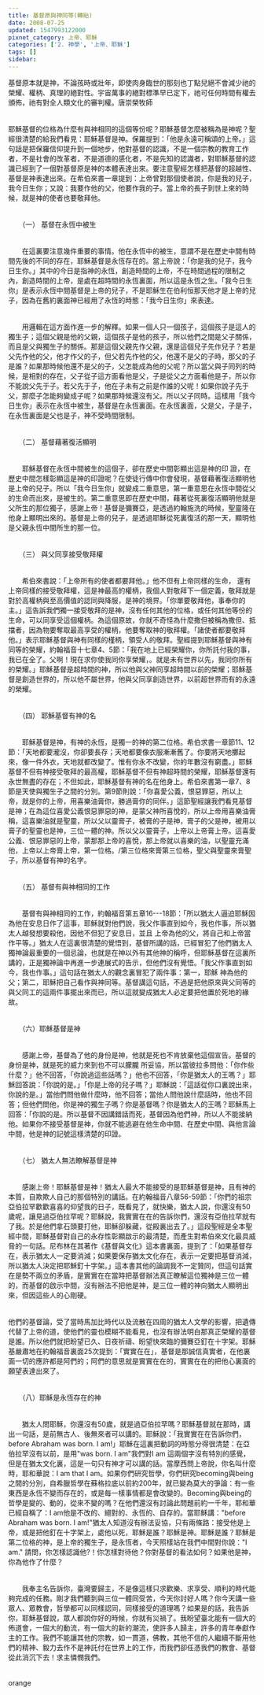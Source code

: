 ```yaml
---
title: 基督原與神同等(轉貼)
date: 2008-07-25
updated: 1547993122000
pixnet_category: 上帝、耶穌
categories: ['2. 神學', '上帝、耶穌']
tags: []
sidebar: 
---
```


<p>基督原本就是神，不論孩時或壯年，即使肉身臨世的那刻也丁點兒絕不會減少祂的榮耀、權柄、真理的絕對性。宇宙萬事的絕對標準早已定下，祂可任何時間有權去頒佈，祂有對全人類文化的審判權。<!--more-->唐崇榮牧師<br/><br/><br/>耶穌基督的位格為什麼有與神相同的這個等份呢？耶穌基督怎麼被稱為是神呢？聖經很清楚的給我們看見：耶穌基督是神。保羅提到：「他是永遠可稱頌的上帝。」這句話是把保羅信仰提升到一個地步，他對基督的認識，不是一個宗教的教育工作者，不是社會的改革者，不是道德的感化者，不是先知的認識者，對耶穌基督的認識已經到了一個對基督原是神的本體表達出來。要注意聖經怎樣把基督的超越性、基督是神表達出來。在希伯來書一章提到：上帝曾對那個使者說，你是我的兒子，我今日生你；又說：我要作他的父，他要作我的子。當上帝的長子到世上來的時候，就是神的使者也要敬拜他。 <br/><br/><br/>　　（一） 基督在永恆中被生 <br/><br/><br/>　　在這裏要注意幾件重要的事情。他在永恆中的被生，意謂不是在歷史中間有時間先後的不同的存在，耶穌基督是永恆存在的。當上帝說：「你是我的兒子，我今日生你。」其中的今日是指神的永恆，創造時間的上帝，不在時間過程的限制之內，創造時間的上帝，是處在超時間的永恆裏面，所以這是永恆之生。「我今日生你」是表示永恆中間基督是上帝的兒子，不是耶穌生在伯利恒那天他才是上帝的兒子，因為在舊約裏面神已經用了永恆的時態：「我今日生你」來表達。<br/><br/><br/>　　用邏輯在這方面作進一步的解釋。如果一個人只一個孩子，這個孩子是這人的獨生子；這個父親是他的父親，這個孩子是他的孩子，所以他們之間是父子關係，而且是父與獨生子的關係。那是這個父親先作父親，還是這個兒子先作兒子？若是父先作他的父，他才作父的子，但父若先作他的父，他還不是父的子時，那父的子是誰？如果那時候他還不是父的子，父怎能成為他的父呢？所以當父與子同列的時候，是相對的存在，父子從子這方面看他是父，子是從父之方面看他是子，所以你不能說父先于子。若父先于子，他在子未有之前是作誰的父呢！如果你說子先于父，那麼子怎能夠變成子呢？如果那時候還沒有父。所以父子同時。這樣用「我今日生你」表示在永恆中被生，基督是在永恆裏面。在永恆裏面，父是父，子是子，在永恆裏面是父也是子，神不受時間限制。<br/><br/><br/>　　（二） 基督藉著復活顯明 <br/><br/><br/>　　耶穌基督在永恆中間被生的這個子，卻在歷史中間彰顯出這是神的印 證，在歷史中間怎樣彰顯這是神的印證呢？在使徒行傳中你會發現，基督藉著復活顯明他是上帝的兒子。所以「我今日生你」就變成二重意思，第一重意思在永恆中間從父的生命而出來，是被生的。第二重意思即在歷史中間，藉著從死裏復活顯明他就是父所生的那位獨子，感謝上帝！基督是彌賽亞，是透過約翰施洗的時候，聖靈隆在他身上顯明出來的。基督是上帝的兒子，是透過耶穌從死裏復活的那一天，顯明他是父親永恆中間所生的那一位。 <br/><br/><br/>　　（三） 與父同享接受敬拜權 <br/><br/><br/>　　希伯來書說：「上帝所有的使者都要拜他。」他不但有上帝同樣的生命， 還有上帝同樣的接受敬拜權，這是神最高的權柄，我個人對敬拜下一個定義，敬拜就是對於高權柄與至高價值的認同與降服，是神的境界。「你單要敬拜他，事奉你的主。」這告訴我們獨一接受敬拜的是神，沒有任何其他的位格，或任何其他等份的生命，可以同享受這個權柄。為這個原故，你就不奇怪為什麼撒但被稱為撒但、抵擋者，因為物要奪取最高享受的權柄，他要奪取神的敬拜權。「諸使者都要敬拜他。」表示耶穌基督與神有同樣的槿柄，領受人的敬拜。聖經提到耶穌基督與神有同等的榮耀，約翰福音十七章4、5節：「我在地上已經榮耀你，你所託付我的事，我已在全了。父啊！現在求你使我同你享榮耀，。就是未有世界以先，我同你所有的榮耀。」耶穌基督是超時間的神，所以他與父神同享超時間以前的榮耀；耶穌基督是創造世界的，所以他不屬世界，他與父同享創造世界，以前超世界而有的永遠的榮耀。<br/><br/><br/>　　（四） 耶穌基督有神的名 <br/><br/><br/>　　耶穌基督是神，有神的永恆，是獨一的神的第二位格。希伯求書一章節11、12節：「天地都要瀧沒，你卻要長存；天地都要像衣服漸漸舊了。你要將天地擲起來，像一件外衣，天地就都改變了。惟有你永不改變，你的年數沒有窮盡。」耶穌基督不但有神接受敬拜的最高權，耶穌基督不但有神超時間的榮耀，耶穌基督還有永世無盡的存在；不但如此，耶穌基督有神的名在他身上。希伯來書第一章7、8節是天使與獨生子之間的分別。第9節則說：「你喜愛公義，恨惡罪惡，所以上帝，就是你的上帝，用喜樂油膏你，勝過膏你的同伴。」這節聖經讓我們看見基督是神；在為這位喜愛公義恨惡罪惡的神，是蒙父神所喜悅的，所以上帝用喜樂油膏稱，這喜樂油就是聖靈，所以父以靈膏子，被膏的子是神，膏子的父是神，被用以膏子的聖靈也是神，三位一體的神。所以父以靈膏子，上帝以上帝膏上帝。這喜愛公義、恨惡罪惡的上帝，蒙那那上帝的喜悅，那上帝就以喜樂的油，以聖靈充滿他，上帝以上帝膏上帝，第一位格。/第三位格來膏第三位格，聖父與聖靈來膏聖子，所以基督有神的名字。<br/><br/><br/>　　（五） 基督有與神相同的工作 <br/><br/><br/>　　基督有與神相同的工作，約翰福音第五章16---18節：「所以猶太人逼迫耶穌因為他在安息日作了這事，耶穌就對他們說，我父作事直到如今，我也作事，所以猶太人越發想要殺他，因他不但犯了安息日，並且 上帝為他的父，將自己和上帝當作平等。」猶太人在這裏很清楚的覺悟到，基督所講的話，已經冒犯了他們猶太人獨神論最重要的一個忌論，也就是在神以外有其他神的稱呼，但耶穌基督在這裏所講的，正是獨神論中再進一步連展式的告示，但他們沒有覺悟。「我父作事直到如今，我也作事。」這句話在猶太人的觀念裏冒犯了兩件事：第一，耶穌 神為他的父；第二，耶穌把自己看作與神同等。基督講這句話，不過是把他原來與父同等的與父同工的這兩件事擺出來而已，所以這就變成猶太人必定要把他置於死地的緣故。 <br/><br/><br/>　　（六）耶穌基督是神 <br/><br/><br/>　　感謝上帝，基督為了他的身份是神，他就是死也不肯放棄他這個宣告。基督的身份是神，就是死的威力來到也不可以朦朧 所妥協，所以當彼拉多問他：「你作些什麼？」他不回答，「你說過這些話嗎？」他也不回答，「你是猶太人的王嗎？」耶穌回答說：「你說的是。」「你是上帝的兒子嗎？」耶穌說：「這話從你口裏說出來，你說的是。」當他們問他做什麼時，他不回答；當他人問他說什麼話時，他也不回答；但他們問他，你是神的獨生子嗎？你是基督嗎？你是猶太人的王嗎？耶穌馬上回答：「你說的是。所以基督不因講錯話而死，基督因為他們神，所以人不能接納他。如果你不接受基督是神，你就不能逃避在他生命中間、在歷史中間、與他言論中間，他是神的記號這樣清楚的印證。 <br/><br/><br/>　　（七） 猶太人無法瞭解基督是神 <br/><br/><br/>　　感謝上帝！耶穌基督是神！猶太人最大不能接受的是耶穌基督是神，且有神的本質，自欺欺人自己的那個特別的講話。在約翰福音八章56-59節：「你們的祖宗亞伯拉罕歡歡喜喜的仰望我的日子，既看見了，就快樂，猶太人說，你還沒有50歲呢，讓見過亞伯拉罕呢？耶穌說，我實實在在的告訴你們，還沒有亞伯拉罕就有了我。於是他們拿石頭要打他，耶穌卻躲藏，從殿裏出去了。」這段聖經是全本聖經中間，耶穌基督對自己的永存性彰顯啟示的最清楚，而產生對希伯來文化最具威脅的一句話。尼布林在其著作《基督與文化》這本書裏面，提到了：「如果基督存在，表示猶太人一定要消減；如果要保存猶太文化存在，表示一定要把基督消減，所以猶太人決定把耶穌釘十字架。」這本書其他的論調我不一定贊同，但這句話實在是勢不兩立的矛盾，是實實在在當時把基督辦法真正瞭解這位獨神是三位一體的，而基督的啟示中間，沒有辦法不把他是神，是三位一體的神向猶太人顯明出來，但因這些人的心剛硬。<br/><br/><br/>他們的基督論，受了當時馬加比時代以及流散在四周的猶太人文學的影響，把遺傳代替了上帝的道，使他們的靈也模糊不能看見，也沒有辦法明白那真正榮耀的基督是誰。所以他們就把盼望已久、日夜祈禱、盼望快來臨的彌賽亞釘在十字架。耶穌基嚴肅地在約翰福音裏面25次提到：「實實在在」，基督是那誠信真實者，在他裏面一切的應許都是阿們的；阿們的意思就是實實在在的，實實在在的把他心裏面的願望表達出來了。<br/><br/><br/>　　（八）耶穌是永恆存在的神 <br/><br/><br/>　　猶太人問耶穌，你還沒有50歲，就是過亞伯拉罕嗎？耶穌基督就在那時，講出一句話，是前無古人、後無來者可以講的。耶穌說：「我實實在在告訴你們，before Abraham was born. I am!」耶穌在這裏把動詞的時態分得很清楚：在亞伯拉罕沒有以前，是用"was born. I am"我們對I am 這兩個字沒有特別的感覺，但是在猶太文化裏，這是一句只有神才可以講的話。當摩西問上帝說，你名叫什麼時，耶和華說：I am that I am。如果你們研究哲學，你們研究becoming與being之間的分別，自希臘哲學在蘇格拉底以前約200年，就已變為莫大的爭論：有一些東西是永恆不變而存在的，或是每一樣事情都是會改變的。Becoming與being的哲學是變的、動的，從來不變的嗎？在他們還沒有討論此問題前約一千年，耶和華已經自稱了：I am他是不改的、絕對的、永恆的、自存的。當耶穌講："before Abraham was born. I am!"猶太人知道沒有辦法妥協，只有兩條路：接受他是上帝，或是把他釘在十字架上，處他以死，耶穌是誰？耶穌是神。耶穌是誰？耶穌是第二位格的神，是上帝的獨生子，是永恆者，今天照樣站在我們中間對你說："I am." 請問，你怎樣認識他?！你怎樣對待他？你對基督的看法如何？如果他是神，你為他作了什麼？ <br/><br/><br/>　　我奉主名告訴你，臺灣要歸主，不是像這樣只求歡樂、求享受、順利的時代能夠完成的任務。剛才我們聽到與三位一體同受苦，今天你討好人嗎？你今天講一些眾人、眾教會，哲學都可以同樣認同，同樣接受的道理嗎？如果是的話，我告訴你，耶穌基督說，眾人都說你好的時候，你就有災禍了。我盼望臺北能有一個大的佈道會，一個大的動流，有一個大的新的潮流，使許多人歸主，許多的青年奉獻作主的工作。我們不能讓其他的宗教，如一貫道，佛教，其他不信的人繼續不斷用他們的精神、毅力去作不是神託付在世界上的工作，而我們卻任憑我們的教會、基督從此消沉下去！求主憐憫我們。<br/><br/><br/>orange</p>